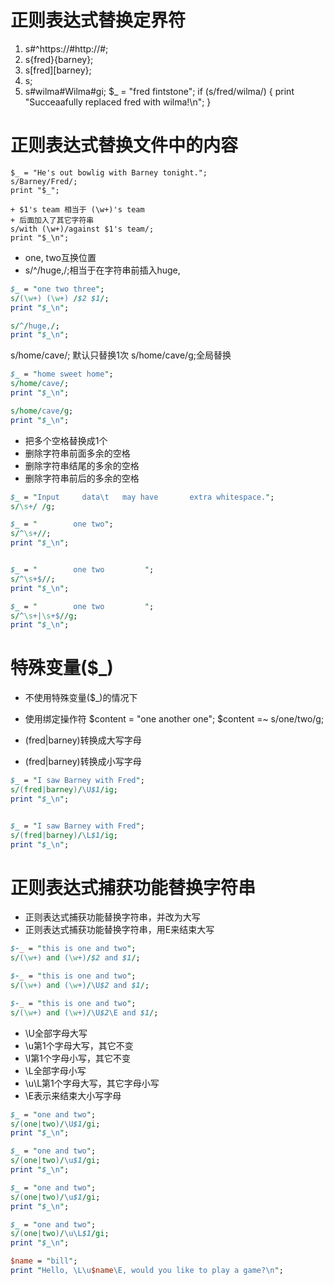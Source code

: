 # 正则表达式替换定界符
1. s#^https://#http://#;
2. s{fred}{barney};
3. s[fred][barney};
4. s<fred><barney>;
5. s#wilma#Wilma#gi;
$_ = "fred fintstone";
if (s/fred/wilma/) {
    print "Succeaafully replaced fred with wilma!\n";
}






# 正则表达式替换文件中的内容 
```perel
$_ = "He's out bowlig with Barney tonight.";
s/Barney/Fred/;
print "$_";

+ $1's team 相当于 (\w+)'s team
+ 后面加入了其它字符串
s/with (\w+)/against $1's team/;
print "$_\n";
```


+ one, two互换位置
+ s/^/huge,/;相当于在字符串前插入huge,
```perl
$_ = "one two three";
s/(\w+) (\w+) /$2 $1/;
print "$_\n";

s/^/huge,/;
print "$_\n";

```

s/home/cave/; 默认只替换1次 
s/home/cave/g;全局替换
```perl
$_ = "home sweet home";
s/home/cave/;
print "$_\n";

s/home/cave/g;
print "$_\n";

```


+ 把多个空格替换成1个
+ 删除字符串前面多余的空格
+ 删除字符串结尾的多余的空格 
+ 删除字符串前后的多余的空格 
```perl
$_ = "Input     data\t   may have       extra whitespace.";
s/\s+/ /g;

$_ = "        one two";
s/^\s+//;
print "$_\n";


$_ = "        one two         ";
s/^\s+$//;
print "$_\n";

$_ = "        one two         ";
s/^\s+|\s+$//g;
print "$_\n";
```





# 特殊变量($_)
+ 不使用特殊变量($_)的情况下 
+ 使用绑定操作符
$content = "one another one";
$content =~ s/one/two/g;


+ (fred|barney)转换成大写字母
+ (fred|barney)转换成小写字母
```perl
$_ = "I saw Barney with Fred";
s/(fred|barney)/\U$1/ig;
print "$_\n";


$_ = "I saw Barney with Fred";
s/(fred|barney)/\L$1/ig;
print "$_\n";
```


# 正则表达式捕获功能替换字符串 
+ 正则表达式捕获功能替换字符串，并改为大写
+ 正则表达式捕获功能替换字符串，用E来结束大写 
```perl
$-_ = "this is one and two";
s/(\w+) and (\w+)/$2 and $1/;

$-_ = "this is one and two";
s/(\w+) and (\w+)/\U$2 and $1/;

$-_ = "this is one and two";
s/(\w+) and (\w+)/\U$2\E and $1/;
```

+ \U全部字母大写 
+ \u第1个字母大写，其它不变
+ \l第1个字母小写，其它不变
+ \L全部字母小写
+ \u\L第1个字母大写，其它字母小写 
+ \E表示来结束大小写字母
```perl
$_ = "one and two";
s/(one|two)/\U$1/gi;
print "$_\n";

$_ = "one and two";
s/(one|two)/\u$1/gi;
print "$_\n";

$_ = "one and two";
s/(one|two)/\u$1/gi;
print "$_\n";

$_ = "one and two";
s/(one|two)/\u\L$1/gi;
print "$_\n";

$name = "bill";
print "Hello, \L\u$name\E, would you like to play a game?\n";
```



















